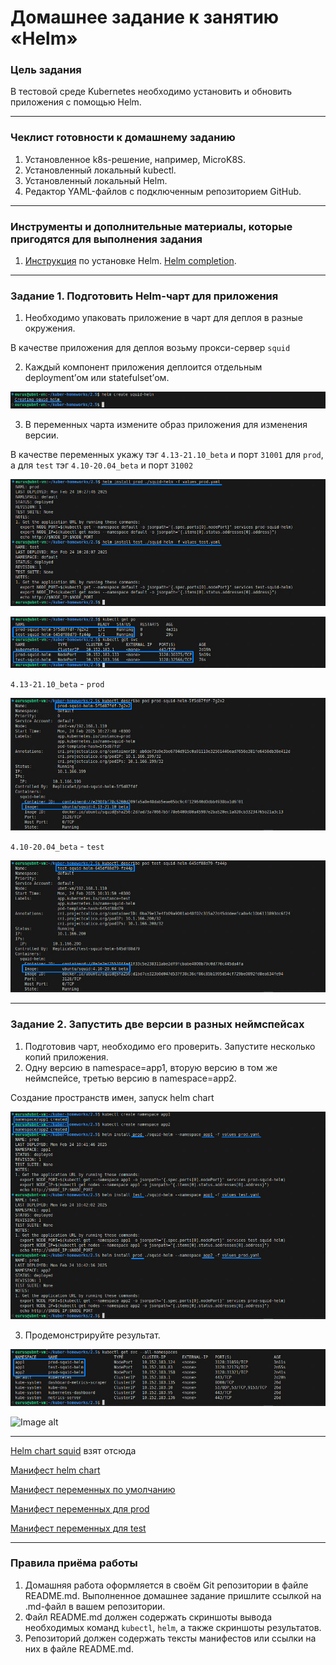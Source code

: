 # Домашнее задание к занятию «Helm»

### Цель задания

В тестовой среде Kubernetes необходимо установить и обновить приложения с помощью Helm.

------

### Чеклист готовности к домашнему заданию

1. Установленное k8s-решение, например, MicroK8S.
2. Установленный локальный kubectl.
3. Установленный локальный Helm.
4. Редактор YAML-файлов с подключенным репозиторием GitHub.

------

### Инструменты и дополнительные материалы, которые пригодятся для выполнения задания

1. [Инструкция](https://helm.sh/docs/intro/install/) по установке Helm. [Helm completion](https://helm.sh/docs/helm/helm_completion/).

------

### Задание 1. Подготовить Helm-чарт для приложения

1. Необходимо упаковать приложение в чарт для деплоя в разные окружения.

В качестве приложения для деплоя возьму прокси-сервер `squid`

2. Каждый компонент приложения деплоится отдельным deployment’ом или statefulset’ом.

![Image alt](https://github.com/littlelucidlynx/kuber-homeworks/raw/main/2.5/Screen/helm_create.png)

3. В переменных чарта измените образ приложения для изменения версии.

В качестве переменных укажу тэг `4.13-21.10_beta` и порт `31001` для `prod`, а для `test` тэг `4.10-20.04_beta` и порт `31002`

![Image alt](https://github.com/littlelucidlynx/kuber-homeworks/raw/main/2.5/Screen/helm_install.png)

![Image alt](https://github.com/littlelucidlynx/kuber-homeworks/raw/main/2.5/Screen/helm_get.png)

`4.13-21.10_beta` - `prod`

![Image alt](https://github.com/littlelucidlynx/kuber-homeworks/raw/main/2.5/Screen/prod_describe.png)

`4.10-20.04_beta` - `test`

![Image alt](https://github.com/littlelucidlynx/kuber-homeworks/raw/main/2.5/Screen/test_describe.png)

------
### Задание 2. Запустить две версии в разных неймспейсах

1. Подготовив чарт, необходимо его проверить. Запуститe несколько копий приложения.
2. Одну версию в namespace=app1, вторую версию в том же неймспейсе, третью версию в namespace=app2.

Создание пространств имен, запуск helm chart

![Image alt](https://github.com/littlelucidlynx/kuber-homeworks/raw/main/2.5/Screen/helm_ns.png)

3. Продемонстрируйте результат.

![Image alt](https://github.com/littlelucidlynx/kuber-homeworks/raw/main/2.5/Screen/helm_all_ns.png)

![Image alt](https://github.com/littlelucidlynx/kuber-homeworks/raw/main/2.5/Screen/get_values.png)

---

[Helm chart squid](https://github.com/holosix/squid-helm) взят отсюда

[Манифест helm chart](https://github.com/littlelucidlynx/kuber-homeworks/raw/main/2.5/squid-helm/Chart.yaml)

[Манифест переменных по умолчанию](https://github.com/littlelucidlynx/kuber-homeworks/raw/main/2.5/squid-helm/values.yaml)

[Манифест переменных для prod](https://github.com/littlelucidlynx/kuber-homeworks/raw/main/2.5/values_prod.yaml)

[Манифест переменных для test](https://github.com/littlelucidlynx/kuber-homeworks/raw/main/2.5/values_test.yaml)

------

### Правила приёма работы

1. Домашняя работа оформляется в своём Git репозитории в файле README.md. Выполненное домашнее задание пришлите ссылкой на .md-файл в вашем репозитории.
2. Файл README.md должен содержать скриншоты вывода необходимых команд `kubectl`, `helm`, а также скриншоты результатов.
3. Репозиторий должен содержать тексты манифестов или ссылки на них в файле README.md.

